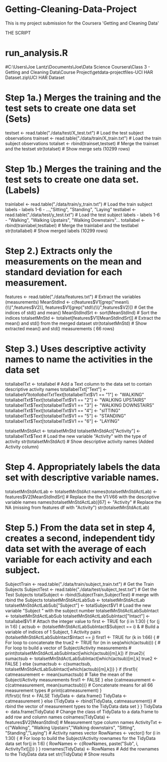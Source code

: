 # Getting-Cleaning-Data-Project
This is my project submission for the Coursera 'Getting and Cleaning Data'


THE SCRIPT 

# run_analysis.R
#C:\Users\Joe Lantz\Documents\Joe\Data Science Coursera\Class 3 - Getting and Cleaning Data\Course Project\getdata-projectfiles-UCI HAR Dataset.zip\UCI HAR Dataset

# Step 1a.) Merges the training and the test sets to create one data set (Sets)

testset  <- read.table("./data/test/X_test.txt")        # Load the test subject observations
trainset <- read.table("./data/train/X_train.txt")      # Load the train subject observations
totalset <- rbind(trainset,testset)                     # Merge the trainset and the testset
str(totalset)                                           # Show merge sets (10299 rows)

# Step 1b.) Merges the training and the test sets to create one data set. (Labels)

trainlabel <- read.table("./data/train/y_train.txt")    # Load the train subject labels - labels 1-6 - ...,"Sitting", "Standing", "Laying"
testlabel <- read.table("./data/test/y_test.txt")       # Load the test subject labels - labels 1-6 - "Walking", "Walking Upstairs", "Walking Downstairs"...
totallabel <- rbind(trainlabel,testlabel)               # Merge the trainlabel and the testlabel
str(totallabel)                                         # Show merged labels  (10299 rows)

# Step 2.) Extracts only the measurements on the mean and standard deviation for each measurement.
               
features <- read.table("./data/features.txt")                 # Extract the variables (measurements) 
MeanStdInd <- c(features$V1[grep("mean\\(\\)",features$V2)], 
                features$V1[grep("std\\(\\)",features$V2)])   # Get the indices of std() and mean()
MeanStdIndSrt <- sort(MeanStdInd)                             # Sort the indices
totalsetMnStd <- totalset[features$V1[MeanStdIndSrt]]         # Extract the mean() and std() from the merged dataset
str(totalsetMnStd)                                            # Show extracted mean() and std() measurements ( 66 rows)

# Step 3.) Uses descriptive activity names to name the activities in the data set

totallabelTxt <- totallabel                 # Add a Text column to the data set to contain descriptive activity names
totallabelTxt["Text"] <- totallabel$V1
totallabelTxt$Text[totallabelTxt$V1 == "1"] <- "WALKING"
totallabelTxt$Text[totallabelTxt$V1 == "2"] <- "WALKING UPSTAIRS"
totallabelTxt$Text[totallabelTxt$V1 == "3"] <- "WALKING DOWNSTAIRS"
totallabelTxt$Text[totallabelTxt$V1 == "4"] <- "sITTING"
totallabelTxt$Text[totallabelTxt$V1 == "5"] <- "STANDING"
totallabelTxt$Text[totallabelTxt$V1 == "6"] <- "LAYING"

totalsetMnStdAct <- totalsetMnStd
totalsetMnStdAct["Activity"] <- totallabelTxt$Text  # Load the new variable "Activity" with the type of activity
str(totalsetMnStdAct)                               # Show descriptive activity names (Added Activity column)

# Step 4. Appropriately labels the data set with descriptive variable names.

totalsetMnStdActLab <- totalsetMnStdAct
names(totalsetMnStdActLab) <- features$V2[MeanStdIndSrt] # Replace the the V1:V66 with the descriptive variable names
names(totalsetMnStdActLab)[67] <- "Activity"             # Replace the NA (missing from features df  with "Activity")
str(totalsetMnStdActLab)

# Step 5.) From the data set in step 4, creates a second, independent tidy data set with the average of each variable for each activity and each subject.

SubjectTrain <- read.table("./data/train/subject_train.txt")              # Get the Train Subjects
SubjectTest <- read.table("./data/test/subject_test.txt")                 # Get the Test Subjects
totalSubject <- rbind(SubjectTrain,SubjectTest)                           # merge with rbind the Subjects
totalsetMnStdActLabSub <- totalsetMnStdActLab
totalsetMnStdActLabSub["Subject"] <- totalSubject$V1  # Load the new variable "Subject " with the subject number
totalsetMnStdActLabSubIntact <- totalsetMnStdActLabSub
totalsetMnStdActLabSubIntact["Intact"]  <- totallabel$V1 # Attach the integer value to 
first <- TRUE
for (i in 1:30) {
        for (j in 1:6) {
                actsub <- (totalsetMnStdActLabSubIntact$Subject == i) &  # Build a variable of indices of 1 Subject, 1 Activity pairs
                          (totalsetMnStdActLabSubIntact$Intact == j)
                first1 <- TRUE
                for (k in 1:66) {  # For loop to concatenate the 
                        true2 <- TRUE
                        for (m in seq(which(actsub))) { # For loop to build a vector of Subject/Activity measurements
                                # print(totalsetMnStdActLabSubIntact[which(actsub)[m],k])
                                if (true2){
                                        sumactsub <- totalsetMnStdActLabSubIntact[which(actsub)[m],k]
                                        true2 <- FALSE
                                } else {sumactsub <- c(sumactsub, totalsetMnStdActLabSubIntact[which(actsub)[m],k])}
                        }
                        if (first1){
                                catmeasurement <- mean(sumactsub) # Take the mean of the Subject/Activity measurements
                                first1 <- FALSE
                        } else {catmeasurement <- c(catmeasurement, mean(sumactsub))} # Concatenate means for all 66 measurement types
                        #  print(catmeasurement)
                }  
                if(first){ 
                        first <- FALSE
                        TidyData <- data.frame()
                        TidyData <- catmeasurement
                } else {TidyData <- rbind(TidyData, catmeasurement)} # rbind the vector of measurement types to the TidyData data set
        }
}
TidyData <- data.frame(TidyData)  # Change the class of TidyData to a data.frame to add row and column names
colnames(TidyData) <- features$V2[MeanStdInd]   # Measurement type column names
ActivityTxt <- c("Walking", "Walking Upstairs","Walking downstairs", "Sitting", "Standing","Laying") # Activity names vector
RowNames <- vector()
for (i in 1:30) {  # For loop to build the Subject/Activity rownames for the TidyData data set
        for(j in 1:6) {
                RowNames <- c(RowNames, paste("Sub", i, ActivityTxt[j]))
        }
}
rownames(TidyData) <- RowNames  # Add the rownames to the TidyData data set
str(TidyData)                   # Show results

